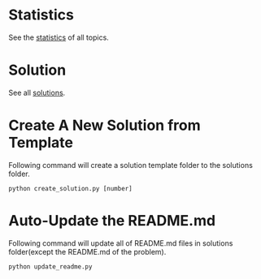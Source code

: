 # Statistics

See the [statistics](statistics/README.md) of all topics.

# Solution

See all [solutions](solutions/README.md).

# Create A New Solution from Template

Following command will create a solution template folder to the solutions folder.
```
python create_solution.py [number]
```

# Auto-Update the README.md

Following command will update all of README.md files in solutions folder(except the README.md of the problem).
```
python update_readme.py
```
